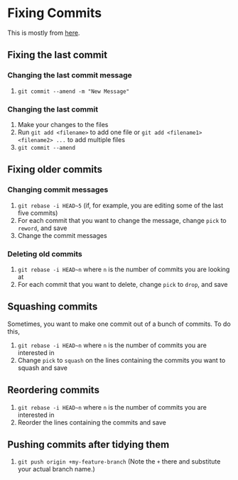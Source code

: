 # Fixing Commits
This is mostly from
[here](https://help.github.com/en/articles/changing-a-commit-message#rewriting-the-most-recent-commit-message).

## Fixing the last commit
### Changing the last commit message
1. `git commit --amend -m "New Message"`

### Changing the last commit
1. Make your changes to the files
2. Run `git add <filename>` to add one file or `git add <filename1> <filename2> ...` to add multiple files
3. `git commit --amend`

## Fixing older commits
### Changing commit messages
1. `git rebase -i HEAD~5` (if, for example, you are editing some of the last five commits)
2. For each commit that you want to change the message, change `pick` to `reword`, and save
3. Change the commit messages

### Deleting old commits
1. `git rebase -i HEAD~n` where `n` is the number of commits you are looking at
2. For each commit that you want to delete, change `pick` to `drop`, and save

## Squashing commits
Sometimes, you want to make one commit out of a bunch of commits. To do this,

1. `git rebase -i HEAD~n` where `n` is the number of commits you are interested in
2. Change `pick` to `squash` on the lines containing the commits you want to squash and save

## Reordering commits
1. `git rebase -i HEAD~n` where `n` is the number of commits you are interested in
2. Reorder the lines containing the commits and save

## Pushing commits after tidying them
1. `git push origin +my-feature-branch`  (Note the `+` there and substitute your actual branch name.)
